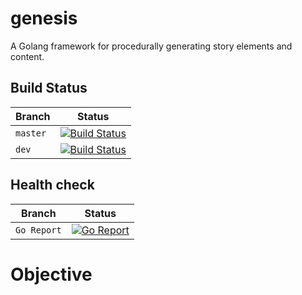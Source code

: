 # genesis

A Golang framework for procedurally generating story elements and content.

## Build Status
| Branch | Status |
| ------ | ------ |
|`master`  | [![Build Status](https://travis-ci.org/therealfakemoot/genesis.svg?branch=master)](https://travis-ci.org/therealfakemoot/genesis) |
| `dev`    | [![Build Status](https://travis-ci.org/therealfakemoot/genesis.svg?branch=dev)](https://travis-ci.org/therealfakemoot/genesis) |

## Health check
| Branch | Status |
| ------ | ------ |
|`Go Report`| [![Go Report](https://goreportcard.com/badge/github.com/therealfakemoot/genesis)](https://goreportcard.com/report/github.com/therealfakemoot/genesis) |

# Objective
